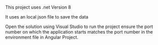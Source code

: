 This project uses .net Version 8

It uses an local json file to save the data

Open the solution using Visual Studio to run the project ensure the port number on which the application starts matches the port number in the environment file in Angular Project.
